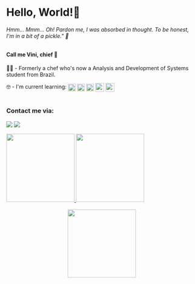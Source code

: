 <h1> Hello, World!👋</h1>

<h6>
	<i
		>Hmm... Mmm... Oh! Pardon me, I was absorbed in thought. To be honest, I'm in a bit of a
		pickle."</i
	>
	🧅
</h6>

<h4>Call me Vini, chief 🫡</h4>

👨‍🍳 - Formerly a chef who's now a Analysis and Development of Systems student from Brazil. 

<div>
	🤓 - I'm current learning:
	<img align="center"
		width="20em"
		src="https://cdn.jsdelivr.net/gh/devicons/devicon/icons/html5/html5-plain.svg" />
	<img align="center" 
	     width="20em" src="https://cdn.jsdelivr.net/gh/devicons/devicon/icons/css3/css3-plain.svg" />
	<img align="center"
		width="20em"
		src="https://cdn.jsdelivr.net/gh/devicons/devicon/icons/javascript/javascript-plain.svg" />
	<img align="center"
		width="23em" 
	     	src="https://cdn.jsdelivr.net/gh/devicons/devicon/icons/react/react-original.svg" />
	<img align="center"
		width="23em"
		src="https://cdn.jsdelivr.net/gh/devicons/devicon/icons/bootstrap/bootstrap-plain.svg" />
          
</div>
<br>
<div>
	<h3>Contact me via:</h3>
	<a href="https://www.linkedin.com/in/viniciusagvaz/" target="_blank"
		><img align="center"
			src="https://img.shields.io/badge/-LinkedIn-%230077B5?style=for-the-badge&logo=linkedin&logoColor=white"
			target="_blank"
	/></a>
	<a href="mailto:agvazvinicius@gmail.com"
		><img align="center"
			src="https://img.shields.io/badge/agvazvinicius-D14836?style=for-the-badge&logo=gmail&logoColor=white"
			target="_blank"
	/></a>
	
</div>
<br>
<div>
	<a href="https://github.com/viniciusagvaz">
		<img
			height="180em"
			src="https://github-readme-stats.vercel.app/api?username=viniciusagvaz&count_private=true&theme=gotham&show_icons=true" />
		<img
			height="180em"
			src="https://github-readme-stats.vercel.app/api/top-langs/?username=viniciusagvaz&theme=gotham&layout=compact" />
	</a>
</div>
<br>
<div align="center">
	<img  height="180em" src="https://user-images.githubusercontent.com/109700331/236237484-a9cfbbf0-f8cb-4488-97d5-59310b52417c.svg"/>
</div>

